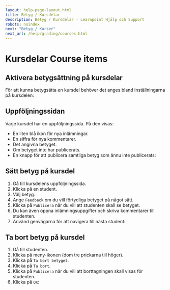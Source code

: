 ```yaml
---
layout: help-page-layout.html
title: Betyg / Kursdelar
description: Betyg / Kursdelar - Learnpoint Hjälp och Support
robots: noindex
next: "Betyg / Kurser"
next_url: /help/grading/courses.html
---
```


<h1>
    <span lang="sv">Kursdelar</span>
    <span lang="en">Course items</span>
</h1>

<!-- only-in-swedish.html -->


## Aktivera betygsättning på kursdelar

För att kunna betygsätta en kursdel behöver det anges bland inställningarna på kursdelen:

<!-- desktop-screenshot.html, { src: "_assets/course-item-grade-setting.png", alt: "Inställning för betyg på kursdel", theme: "light" } -->


## Uppföljningssidan

Varje kursdel har en uppföljningssida. På den visas:

* En liten blå ikon för nya inlämningar.
* En siffra för nya kommentarer.
* Det angivna betyget.
* Om betyget inte har publicerats.
* En knapp för att publicera samtliga betyg som ännu inte publicerats:

<!-- desktop-screenshot.html, { src: "_assets/results-page.png", alt: "Uppföljningssidan", theme: "light" } -->


## Sätt betyg på kursdel

1. Gå till kursdelens uppföljningssida.
2. Klicka på en student.
3. Välj betyg.
4. Ange `Feedback` om du vill förtydliga betyget på något sätt.
4. Klicka på `Publicera` när du vill att studenten skall se betyget.
5. Du kan även öppna inlämningsuppgifter och skriva kommentarer till studenten.
6. Använd genvägarna för att navigera till nästa student:

<!-- desktop-recording.html, { src: "_assets/grade-course-item.mp4", alt: "Betygsätt kursdel", theme: "light" } -->


## Ta bort betyg på kursdel

1. Gå till studenten.
2. Klicka på meny-ikonen (dom tre prickarna till höger).
3. Klicka på `Ta bort betyget`.
4. Klicka på `Ta bort`.
5. Klicka på `Publicera` när du vill att borttagningen skall visas för studenten.
6. Klicka på `OK`:

<!-- desktop-recording.html, { src: "_assets/delete-course-item-grade.mp4", alt: "Ta bort betyg från kursdel", theme: "light" } -->


